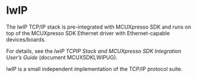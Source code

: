 # lwIP

The lwIP TCP/IP stack is pre-integrated with MCUXpresso SDK and runs on top of the MCUXpresso SDK Ethernet driver with Ethernet-capable devices/boards.

For details, see the *lwIP TCPIP Stack and MCUXpresso SDK Integration User’s Guide* \(document MCUXSDKLWIPUG\).

lwIP is a small independent implementation of the TCP/IP protocol suite.

